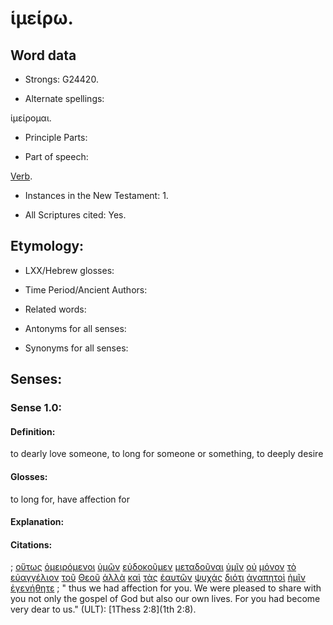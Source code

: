 # ἱμείρω.

<!-- Status: S2=NeedsReview -->
<!-- Lexica used for edits: BDAG, LN, FFM, A-S  -->

## Word data

* Strongs: G24420.

* Alternate spellings:

ἱμείρομαι.

* Principle Parts: 

* Part of speech: 

[Verb](http://ugg.readthedocs.io/en/latest/verb.html).

* Instances in the New Testament: 1.

* All Scriptures cited: Yes.

## Etymology: 

* LXX/Hebrew glosses: 

* Time Period/Ancient Authors: 

* Related words: 

* Antonyms for all senses:

* Synonyms for all senses: 

## Senses:

### Sense  1.0: 

#### Definition: 

to dearly love someone, to long for someone or something, to deeply desire

#### Glosses: 

to long for, have affection for

#### Explanation: 

#### Citations: 

; [οὕτως](../G37790/01.md) [ὁμειρόμενοι](../G24420/01.md) [ὑμῶν](../G47710/01.md) [εὐδοκοῦμεν](../G21060/01.md) [μεταδοῦναι](../G33300/01.md) [ὑμῖν](../G47710/01.md) [οὐ](../G37560/01.md) [μόνον](../G34400/01.md) [τὸ](../G35880/01.md) [εὐαγγέλιον](../G20980/01.md) [τοῦ](../G35880/01.md) [Θεοῦ](../G23160/01.md) [ἀλλὰ](../G02350/01.md) [καὶ](../G25320/01.md) [τὰς](../G35880/01.md) [ἑαυτῶν](../G14380/01.md) [ψυχάς](../G55900/01.md) [διότι](../G13600/01.md) [ἀγαπητοὶ](../G00270/01.md) [ἡμῖν](../G14730/01.md) [ἐγενήθητε](../G10960/01.md)
; " thus we had affection for you. We were pleased to share with you not only the gospel of God but also our own lives. For you had become very dear to us." (ULT): 
[1Thess 2:8](1th 2:8).
